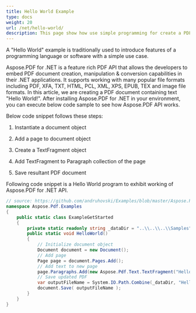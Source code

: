 ```yaml
---
title: Hello World Example
type: docs
weight: 20
url: /net/hello-world/
description: This page show how use simple programming for create a PDF document containing text - Hello World. 
---
```


A "Hello World" example is traditionally used to introduce features of a programming language or software with a simple use case.

Aspose.PDF for .NET is a feature rich PDF API that allows the developers to embed PDF document creation, manipulation & conversion capabilities in their .NET applications. It supports working with many popular file formats including PDF, XFA, TXT, HTML, PCL, XML, XPS, EPUB, TEX and image file formats. In this article, we are creating a PDF document containing text "Hello World!". After installing Aspose.PDF for .NET in your environment, you can execute below code sample to see how Aspose.PDF API works.

Below code snippet follows these steps:

1. Instantiate a document object

1. Add a page to document object

1. Create a TextFragment object

1. Add TextFragment to Paragraph collection of the page

1. Save resultant PDF document

Following code snippet is a Hello World program to exhibit working of Aspose.PDF for .NET API.

```csharp
// source: https://github.com/andruhovski/Examples/blob/master/Aspose.Pdf.Examples/ExampleGetStarted.cs
namespace Aspose.Pdf.Examples
{
    public static class ExampleGetStarted
    {
        private static readonly string _dataDir = "..\\..\\..\\Samples";
        public static void HelloWorld()
        {
            // Initialize document object
            Document document = new Document();
            // Add page
            Page page = document.Pages.Add();
            // Add text to new page
            page.Paragraphs.Add(new Aspose.Pdf.Text.TextFragment("Hello World!"));
            // Save updated PDF
            var outputFileName = System.IO.Path.Combine(_dataDir, "HelloWorld_out.pdf");
            document.Save( outputFileName );
        }
    }
}
```
